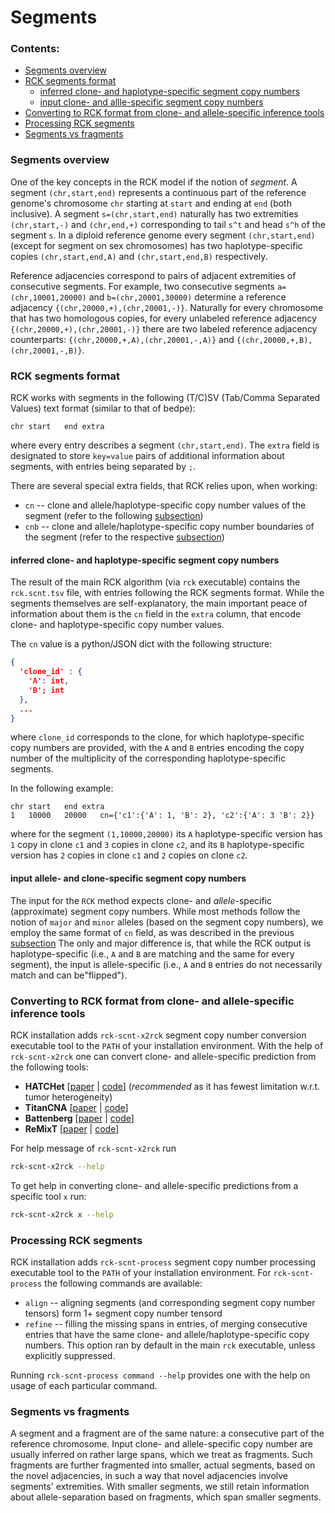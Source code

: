 # Segments

### Contents: 
* [Segments overview](#segments-overview)
* [RCK segments format](#rck-segments-format)
    * [inferred clone- and haplotype-specific segment copy numbers](#inferred-clone--and-haplotype-specific-segment-copy-numbers)
    * [input clone- and allle-specific segment copy numbers](#input-allele--and-clone-specific-segment-copy-numbers)
* [Converting to RCK format from clone- and allele-specific inference tools](#converting-to-rck-format-from-clone--and-allele-specific-inference-tools)
* [Processing RCK segments](#processing-rck-segments)
* [Segments vs fragments](#segments-vs-fragments)

### Segments overview

One of the key concepts in the RCK model if the notion of *segment*.
A segment `(chr,start,end)` represents a continuous part of the reference genome's chromosome `chr` starting at `start` and ending at `end` (both inclusive).
A segment `s=(chr,start,end)` naturally has two extremities `(chr,start,-)` and `(chr,end,+)` corresponding to tail `s^t` and head `s^h` of the segment `s`.
In a diploid reference genome every segment `(chr,start,end)` (except for segment on sex chromosomes) has two haplotype-specific copies `(chr,start,end,A)` and `(chr,start,end,B)` respectively.  

Reference adjacencies correspond to pairs of adjacent extremities of consecutive segments.
For example, two consecutive segments `a=(chr,10001,20000)` and `b=(chr,20001,30000)` determine a reference adjacency `{(chr,20000,+),(chr,20001,-)}`.
Naturally for every chromosome that has two homologous copies, for every unlabeled reference adjacency `{(chr,20000,+),(chr,20001,-)}` there are two labeled reference adjacency counterparts:
`{(chr,20000,+,A),(chr,20001,-,A)}` and `{(chr,20000,+,B),(chr,20001,-,B)}`.

### RCK segments format
RCK works with segments in the following (T/C)SV (Tab/Comma Separated Values) text format (similar to that of bedpe):
````
chr	start	end	extra
````
where every entry describes a segment `(chr,start,end)`.
The `extra` field is designated to store `key=value` pairs of additional information about segments, with entries being separated by `;`.

There are several special extra fields, that RCK relies upon, when working:
* `cn` -- clone and allele/haplotype-specific copy number values of the segment (refer to the following [subsection](#inferred-clone--and-haplotype-specific-segment-copy-numbers))
* `cnb` -- clone and allele/haplotype-specific copy number boundaries of the segment (refer to the respective [subsection](#copy-number-boundaries))

#### inferred clone- and haplotype-specific segment copy numbers
The result of the main RCK algorithm (via `rck` executable) contains the `rck.scnt.tsv` file, with entries following the RCK segments format.
While the segments themselves are self-explanatory, the main important peace of information about them is the `cn` field in the `extra` column, that encode clone- and haplotype-specific copy number values.

The `cn` value is a python/JSON dict with the following structure:
```json
{
  'clone_id' : {
    'A': int,
    'B'; int
  },
  ...
}
``` 
where `clone_id` corresponds to the clone, for which haplotype-specific copy numbers are provided, with the `A` and `B` entries encoding the copy number of the multiplicity of the corresponding haplotype-specific segments.

In the following example:
````
chr	start	end	extra
1	10000	20000	cn={'c1':{'A': 1, 'B': 2}, 'c2':{'A': 3 'B': 2}}
````
where for the segment `(1,10000,20000)` its `A` haplotype-specific version has `1` copy in clone `c1` and `3` copies in clone `c2`, and its `B` haplotype-specific version has `2` copies in clone `c1` and `2` copies on clone `c2`.

#### input allele- and clone-specific segment copy numbers
The input for the `RCK` method expects clone- and *allele*-specific (approximate) segment copy numbers. 
While most methods follow the notion of `major` and `minor` alleles (based on the segment copy numbers), we employ the same format of `cn` field, as was described in the previous [subsection](#inferred-clone--and-haplotype-specific-segment-copy-numbers)
The only and major difference is, that while the RCK output is haplotype-specific (i.e., `A` and `B` are matching and the same for every segment), the input is allele-specific (i.e., `A` and `B` entries do not necessarily match and can be"flipped").

### Converting to RCK format from clone- and allele-specific inference tools
RCK installation adds `rck-scnt-x2rck` segment copy number conversion executable tool to the `PATH` of your installation environment.
With the help of `rck-scnt-x2rck` one can convert clone- and allele-specific prediction from the following tools:
* **HATCHet** [[paper](https://www.biorxiv.org/content/early/2018/12/17/496174) | [code](https://github.com/raphael-group/hatchet)] (*recommended* as it has fewest limitation w.r.t. tumor heterogeneity)
* **TitanCNA** [[paper](https://www.ncbi.nlm.nih.gov/pubmed/25060187) | [code](https://github.com/gavinha/TitanCNA)]
* **Battenberg** [[paper](https://www.ncbi.nlm.nih.gov/pubmed/22608083) | [code](https://github.com/cancerit/cgpBattenberg)]
* **ReMixT** [[paper](https://www.ncbi.nlm.nih.gov/pubmed/28750660) | [code](https://bitbucket.org/dranew/remixt)]

For help message of `rck-scnt-x2rck` run 
````bash
rck-scnt-x2rck --help
````

To get help in converting clone- and allele-specific predictions from a specific tool `x` run:
````bash
rck-scnt-x2rck x --help
````

### Processing RCK segments
RCK installation adds `rck-scnt-process` segment copy number processing executable tool to the `PATH` of your installation environment.
For `rck-scnt-process` the following commands are available:
* `align` -- aligning segments (and corresponding segment copy number tensors) form 1+ segment copy number tensord
* `refine` -- filling the missing spans in entries, of merging consecutive entries that have the same clone- and allele/haplotype-specific copy numbers.
This option ran by default in the main `rck` executable, unless explicitly suppressed.

Running `rck-scnt-process command --help` provides one with the help on usage of each particular command.


### Segments vs fragments
A segment and a fragment are of the same nature: a consecutive part of the reference chromosome. 
Input clone- and allele-specific copy number are usually inferred on rather large spans, which we treat as fragments. 
Such fragments are further fragmented into smaller, actual segments, based on the novel adjacencies, in such a way that novel adjacencies involve segments' extremities.
With smaller segments, we still retain information about allele-separation based on fragments, which span smaller segments. 
